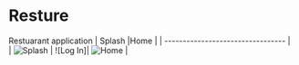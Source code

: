 # Resture
 Restuarant application
| Splash                            |Home                          |
| --------------------------------- |  
| ![Splash](/screenshot/zeus1.jpg) | ![Log In]| ![Home](/zeus2.jpg) |

